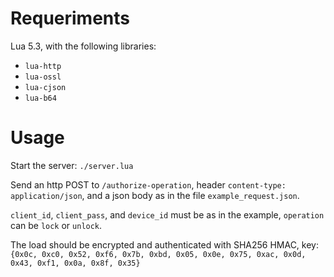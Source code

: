 # Requeriments

Lua 5.3, with the following libraries:

- `lua-http`
- `lua-ossl`
- `lua-cjson`
- `lua-b64`

# Usage

Start the server: `./server.lua`

Send an http POST to `/authorize-operation`, header `content-type: application/json`, and a json body as in the file `example_request.json`.

`client_id`, `client_pass`, and `device_id` must be as in the example, `operation` can be `lock` or `unlock`.

The load should be encrypted and authenticated with SHA256 HMAC, key: `{0x0c, 0xc0, 0x52, 0xf6, 0x7b, 0xbd, 0x05, 0x0e, 0x75, 0xac, 0x0d, 0x43, 0xf1, 0x0a, 0x8f, 0x35}`
